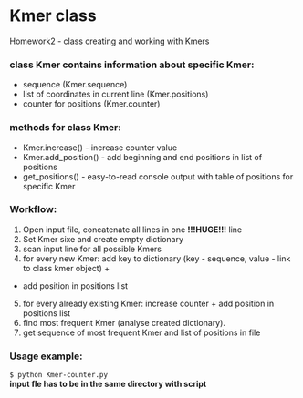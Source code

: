 # Kmer class
Homework2 - class creating and working with Kmers

### class __Kmer__ contains information about specific Kmer:
* sequence (Kmer.sequence)
* list of coordinates in current line (Kmer.positions)
* counter for positions (Kmer.counter)

### methods for class __Kmer__:
* Kmer.increase() - increase counter value
* Kmer.add_position() - add beginning and end positions in list of positions
* get_positions() - easy-to-read console output with table of positions for specific Kmer

### Workflow:
1. Open input file, concatenate all lines in one **!!!HUGE!!!** line
2. Set Kmer sixe and create empty dictionary
3. scan input line for all possible Kmers
4. for every new Kmer: add key to dictionary (key - sequence, value - link to class kmer object) +
  + add position in positions list
5. for every already existing Kmer: increase counter + add position in positions list
6. find most frequent Kmer (analyse created dictionary).
7. get sequence of most frequent Kmer and list of positions in file

### Usage example:
```$ python Kmer-counter.py```\
__input fle has to be in the same directory with script__
